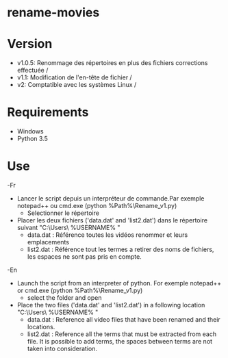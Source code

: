 # rename-movies

# Version
- v1.0.5: Renommage des répertoires en plus des fichiers corrections effectuée / 
- v1.1: Modification de l'en-tête de fichier / 
- v2: Comptatible avec les systèmes Linux / 
# Requirements

- Windows
- Python 3.5

# Use
-Fr 
- Lancer le script depuis un interpréteur de commande.Par exemple notepad++ ou cmd.exe (python %Path%\Rename_v1.py)
  * Selectionner le répertoire
- Placer les deux fichiers ('data.dat' and 'list2.dat') dans le répertoire suivant "C:\Users\ %USERNAME% \"
  * data.dat : Référence toutes les vidéos renommer et leurs emplacements
  * list2.dat : Référence tout les termes a retirer des noms de fichiers, les espaces ne sont pas pris en compte.

-En
- Launch the script from an interpreter of python. For exemple notepad++ or cmd.exe (python %Path%\Rename_v1.py)
  * select the folder and open
- Place the two files ('data.dat' and 'list2.dat') in a following location "C:\Users\ %USERNAME% \"
  * data.dat : Reference all video files that have been renamed and their locations.
  * list2.dat : Reference all the terms that must be extracted from each file. It is possible to add terms, the spaces between terms are                   not taken into consideration.
  
